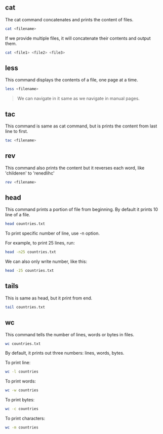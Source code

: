 ## cat

The cat command concatenates and prints the content of files.

```bash
cat <filename>
```

If we provide multiple files, it will concatenate their contents and output them.

```bash
cat <file1> <file2> <file3>
```

## less

This command displays the contents of a file, one page at a time. 

```bash
less <filename>
```

> We can navigate in it same as we navigate in manual pages.


## tac

This command is same as cat command, but is prints the content from last line to first.

```bash
tac <filename>
```

## rev

This command also prints the content but it reverses each word, like 'childeren' to 'renedlihc'

```bash
rev <filename>
```


## head

This command prints a portion of file from beginning. By default it prints 10 line of a file.

```bash
head countries.txt
```

To print specific number of line, use -n option.

For example, to print 25 lines, run:

```bash
head -n25 countries.txt
```

We can also only write number, like this:

```bash
head -25 countries.txt
```

## tails

This is same as head, but it print from end.

```bash
tail countries.txt
```

## wc

This command tells the number of lines, words or bytes in files.

```bash
wc countries.txt
```

By default, it prints out three numbers: lines, words, bytes.

To print line:

```bash
wc -l countries
```

To print words:

```bash
wc -w countries
```

To print bytes:

```bash
wc -c countries
```

To print characters:

```bash
wc -m countries
```
